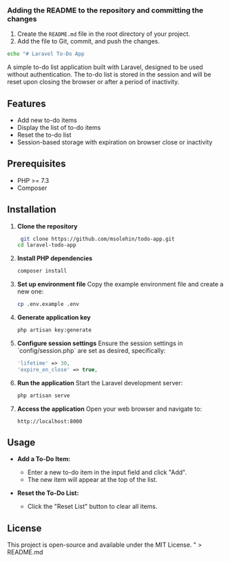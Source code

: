 
### Adding the README to the repository and committing the changes

1. Create the `README.md` file in the root directory of your project.
2. Add the file to Git, commit, and push the changes.

```bash
echo "# Laravel To-Do App
```

A simple to-do list application built with Laravel, designed to be used without authentication. The to-do list is stored in the session and will be reset upon closing the browser or after a period of inactivity.

## Features

- Add new to-do items
- Display the list of to-do items
- Reset the to-do list
- Session-based storage with expiration on browser close or inactivity

## Prerequisites

- PHP >= 7.3
- Composer

## Installation 

1. **Clone the repository**
   ```bash
    git clone https://github.com/msolehin/todo-app.git
   cd laravel-todo-app
   ```

2. **Install PHP dependencies**
   ```bash
   composer install
   ```

3. **Set up environment file**
   Copy the example environment file and create a new one:
   ```bash
   cp .env.example .env
   ```

4. **Generate application key**
   ```bash
   php artisan key:generate
   ```

5. **Configure session settings**
   Ensure the session settings in \`config/session.php\` are set as desired, specifically:
   ```php
   'lifetime' => 30,
   'expire_on_close' => true,
   ```

6. **Run the application**
   Start the Laravel development server:
   ```bash
   php artisan serve
   ```

7. **Access the application**
   Open your web browser and navigate to:
   ```
   http://localhost:8000
   ```

## Usage

- **Add a To-Do Item:**
  - Enter a new to-do item in the input field and click \"Add\".
  - The new item will appear at the top of the list.

- **Reset the To-Do List:**
  - Click the \"Reset List\" button to clear all items.


## License

This project is open-source and available under the MIT License.
" > README.md
